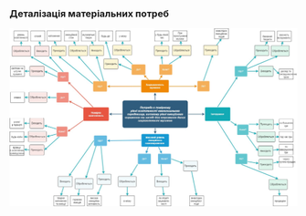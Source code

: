 ### Деталізація матеріальних потреб
![Схема потреб](https://github.com/oleksandrblazhko/ai202-matnenko/blob/ai202-matnenko_with_laboratory_work_1/1-SoftwareRequirements/1.1-DeterminingConsumerNeeds/1.1.2-MaterialNeedsDetails/schemeJpg.jpg)
